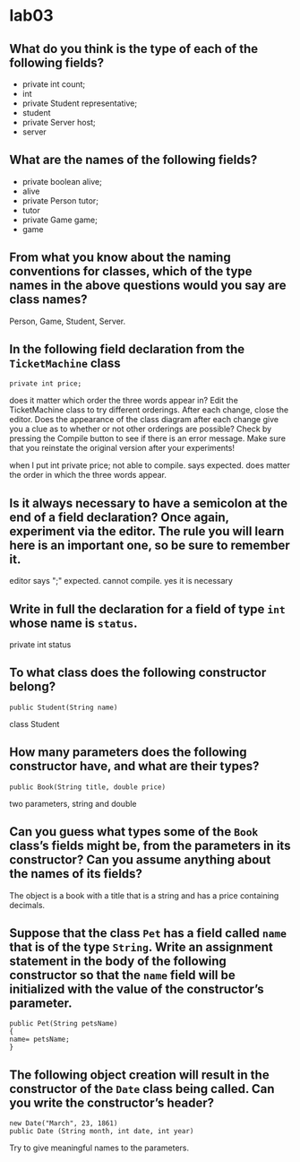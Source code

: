 # lab03

## What do you think is the type of each of the following fields? 
* private int count; 
* int
* private Student representative; 
* student
* private Server host; 
* server

## What are the names of the following fields? 
* private boolean alive; 
* alive
* private Person tutor;
* tutor 
* private Game game; 
* game

## From what you know about the naming conventions for classes, which of the type names in the above questions would you say are class names? 
Person, Game, Student, Server. 

## In the following field declaration from the `TicketMachine` class  
```
private int price;
```
does it matter which order the three words appear in? Edit the TicketMachine class to try different orderings. After each change, close the editor. Does the appearance of the class diagram after each change give you a clue as to whether or not other orderings are possible? Check by pressing the Compile button to see if there is an error message. Make sure that you reinstate the original version after your experiments! 

when I put int private price; not able to compile. says <identifier> expected. does matter the order in which the three words appear. 


## Is it always necessary to have a semicolon at the end of a field declaration? Once again, experiment via the editor. The rule you will learn here is an important one, so be sure to remember it. 

editor says ";" expected. cannot compile. yes it is necessary 

## Write in full the declaration for a field of type `int` whose name is `status`.

private int status
## To what class does the following constructor belong?
```
public Student(String name)
```
class Student
## How many parameters does the following constructor have, and what are their types?
```
public Book(String title, double price)
```
two parameters, string and double
## Can you guess what types some of the `Book` class’s fields might be, from the parameters in its constructor? Can you assume anything about the names of its fields?

The object is a book with a title that is a string and has a price containing  decimals.

## Suppose that the class `Pet` has a field called `name` that is of the type `String`. Write an assignment statement in the body of the following constructor so that the `name` field will be initialized with the value of the constructor’s parameter.
```
public Pet(String petsName)
{ 
name= petsName;
}
```
## The following object creation will result in the constructor of the `Date` class being called. Can you write the constructor’s header?
```
new Date("March", 23, 1861)
public Date (String month, int date, int year)
```
Try to give meaningful names to the parameters.
